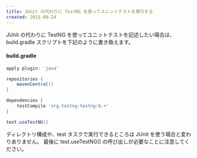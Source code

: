 ```yaml
---
title: JUnit の代わりに TestNG を使ってユニットテストを実行する
created: 2015-09-24
---
```


JUnit の代わりに TestNG を使ってユニットテストを記述したい場合は、build.gradle スクリプトを下記のように書き換えます。

#### build.gradle

```groovy
apply plugin: 'java'

repositories {
    mavenCentral()
}

dependencies {
    testCompile 'org.testng:testng:6.+'
}

test.useTestNG()
```

ディレクトリ構成や、test タスクで実行できるところは JUnit を使う場合と変わりありません。
最後に test.useTestNG() の呼び出しが必要なことに注意してください。


